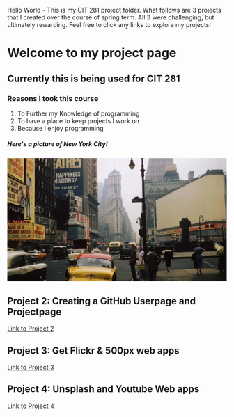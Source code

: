 Hello World - This is my CIT 281 project folder. What follows are 3 projects that I created over the course of spring term. All 3 were challenging, but ultimately rewarding. Feel free to click any links to explore my projects!

# Welcome to my project page

## Currently this is being used for CIT 281

### Reasons I took this course

1. To Further my Knowledge of programming
2. To have a place to keep projects I work on
3. Because I enjoy programming

##### Here's a picture of New York City!

![NYC 1950s](NYC_1950s.jpeg)



## Project 2: Creating a GitHub Userpage and Projectpage

[Link to Project 2](https://uo-cit.github.io/p2-17S-Nickkokino/)

## Project 3: Get Flickr & 500px web apps

[Link to Project 3](https://uo-cit.github.io/p3-17s-Nickkokino/)

## Project 4: Unsplash and Youtube Web apps

[Link to Project 4](https://uo-cit.github.io/p4-17s-Nickkokino/)
